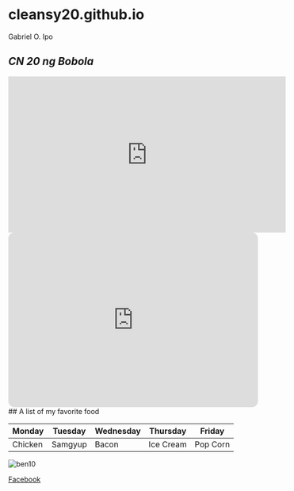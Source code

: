 # cleansy20.github.io
Gabriel O. Ipo

## *CN 20 ng Bobola*

  


<iframe width="560" height="315" src="https://www.youtube.com/embed/S3wytd6ZbXc" title="YouTube video player" frameborder="0" allow="accelerometer; autoplay; clipboard-write; encrypted-media; gyroscope; picture-in-picture; web-share" allowfullscreen></iframe>


<iframe style="border-radius:12px" src="https://open.spotify.com/embed/playlist/48GbTR1NRsUBoqQ0mkVMI7?utm_source=generator" width="100%" height="352" frameBorder="0" allowfullscreen="" allow="autoplay; clipboard-write; encrypted-media; fullscreen; picture-in-picture" loading="lazy"></iframe>
## A list of my favorite food

| Monday | Tuesday | Wednesday | Thursday | Friday|
|---------|---------|-----------|--------|--------|
| Chicken | Samgyup | Bacon | Ice Cream | Pop Corn|


![ben10](https://user-images.githubusercontent.com/122424174/211950227-d549c896-41ea-4070-8c06-1b8e9cbcbf83.png)


[Facebook](https://www.facebook.com)
